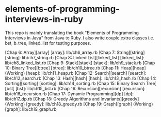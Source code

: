 # elements-of-programming-interviews-in-ruby

This repo is mainly translating the book "Elements of Programming Interviews in Java" from Java to Ruby.
I also write couple extra classes i.e. bst, b_tree, linked_list for testing purposes.

[Chap 6: Array][array]
[array]: lib/ch6_array.rb
[Chap 7: String][string]
[string]: lib/ch7_string.rb
[Chap 8: Linked List][linked_list]
[linked_list]: lib/ch8_linked_list.rb
[Chap 9: Stack][stack]
[stack]: lib/ch9_stack.rb
[Chap 10: Binary Tree][btree]
[btree]: lib/ch10_btree.rb
[Chap 11: Heap][heap] (Working)
[heap]: lib/ch11_heap.rb
[Chap 12: Search][search]
[search]: lib/ch12_search.rb
[Chap 13: Hash][hash]
[hash]: lib/ch13_hash.rb
[Chap 14: Sorting][sorting]
[sorting]: lib/ch14_sorting.rb
[Chap 15: Binary Search Tree][bst]
[bst]: lib/ch15_bst.rb
[Chap 16: Recursion][recursion]
[recursion]: lib/ch16_recursion.rb
[Chap 17: Dynamic Programming][dp]
[dp]: lib/ch17_dp.rb
[Chap 18: Greedy Algorithms and Invariants][greedy] (Working)
[greedy]: lib/ch18_greedy.rb
[Chap 19: Graph][graph] (Working)
[graph]: lib/ch19_graph.rb
